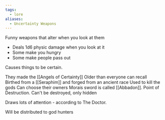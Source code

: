 ```yaml
---
tags:
  - lore
aliases:
  - Uncertainty Weapons
---
```

Funny weapons that alter when you look at them 
- Deals 1d6 physic damage when you look at it
- Some make you hungry 
- Some make people pass out

Causes things to be certain. 

They made the [[Angels of Certainty]]
Older than everyone can recall
Birthed from a [[Seraphim]] and forged from an ancient race
Used to kill the gods
Can choose their owners
Morais sword is called [[Abbadon]]. Point of Destruction. 
Can't be destroyed, only hidden

Draws lots of attention - according to The Doctor. 

Will be distributed to god hunters